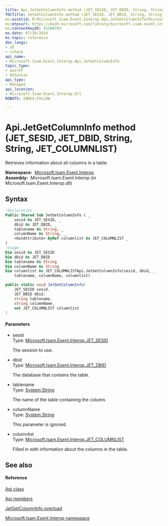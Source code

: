 ```yaml
---
title: Api.JetGetColumnInfo method (JET_SESID, JET_DBID, String, String, JET_COLUMNLIST)
TOCTitle: JetGetColumnInfo method (JET_SESID, JET_DBID, String, String, JET_COLUMNLIST)
ms:assetid: M:Microsoft.Isam.Esent.Interop.Api.JetGetColumnInfo(Microsoft.Isam.Esent.Interop.JET_SESID,Microsoft.Isam.Esent.Interop.JET_DBID,System.String,System.String,Microsoft.Isam.Esent.Interop.JET_COLUMNLIST@)
ms:mtpsurl: https://msdn.microsoft.com/library/microsoft.isam.esent.interop.api.jetgetcolumninfo(v=EXCHG.10)
ms:contentKeyID: 55100703
ms.date: 07/30/2014
ms.topic: reference
dev_langs:
- vb
- csharp
api_name: 
- Microsoft.Isam.Esent.Interop.Api.JetGetColumnInfo
topic_type: 
- apiref
- kbSyntax
api_type: 
- Managed
api_location: 
- Microsoft.Isam.Esent.Interop.dll
ROBOTS: INDEX,FOLLOW

---
```


# Api.JetGetColumnInfo method (JET_SESID, JET_DBID, String, String, JET_COLUMNLIST)

Retrieves information about all columns in a table.

**Namespace:**  [Microsoft.Isam.Esent.Interop](hh596136\(v=exchg.10\).md)  
**Assembly:**  Microsoft.Isam.Esent.Interop (in Microsoft.Isam.Esent.Interop.dll)

## Syntax

``` vb
'Declaration
Public Shared Sub JetGetColumnInfo ( _
    sesid As JET_SESID, _
    dbid As JET_DBID, _
    tablename As String, _
    columnName As String, _
    <OutAttribute> ByRef columnlist As JET_COLUMNLIST _
)
'Usage
Dim sesid As JET_SESID
Dim dbid As JET_DBID
Dim tablename As String
Dim columnName As String
Dim columnlist As JET_COLUMNLISTApi.JetGetColumnInfo(sesid, dbid, _
    tablename, columnName, columnlist)
```

``` csharp
public static void JetGetColumnInfo(
    JET_SESID sesid,
    JET_DBID dbid,
    string tablename,
    string columnName,
    out JET_COLUMNLIST columnlist
)
```

#### Parameters

  - sesid  
    Type: [Microsoft.Isam.Esent.Interop.JET_SESID](hh596745\(v=exchg.10\).md)  
    
    The session to use.

<!-- end list -->

  - dbid  
    Type: [Microsoft.Isam.Esent.Interop.JET_DBID](hh596176\(v=exchg.10\).md)  
    
    The database that contains the table.

<!-- end list -->

  - tablename  
    Type: [System.String](https://docs.microsoft.com/dotnet/api/system.string?redirectedfrom=MSDN)  
    
    The name of the table containing the column.

<!-- end list -->

  - columnName  
    Type: [System.String](https://docs.microsoft.com/dotnet/api/system.string?redirectedfrom=MSDN)  
    
    This parameter is ignored.

<!-- end list -->

  - columnlist  
    Type: [Microsoft.Isam.Esent.Interop.JET_COLUMNLIST](dn335047\(v=exchg.10\).md)  
    
    Filled in with information about the columns in the table.

## See also

#### Reference

[Api class](dn292211\(v=exchg.10\).md)

[Api members](dn292213\(v=exchg.10\).md)

[JetGetColumnInfo overload](dn292156\(v=exchg.10\).md)

[Microsoft.Isam.Esent.Interop namespace](hh596136\(v=exchg.10\).md)

